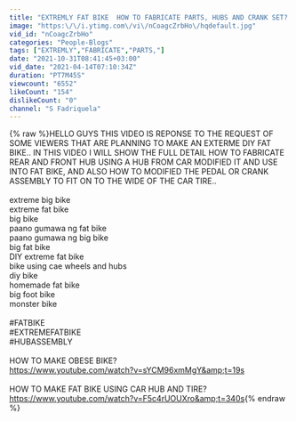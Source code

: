 ```yaml
---
title: "EXTREMLY FAT BIKE  HOW TO FABRICATE PARTS, HUBS AND CRANK SET? FAT BIKE PH | S.Fadriquela"
image: "https:\/\/i.ytimg.com\/vi\/nCoagcZrbHo\/hqdefault.jpg"
vid_id: "nCoagcZrbHo"
categories: "People-Blogs"
tags: ["EXTREMLY","FABRICATE","PARTS,"]
date: "2021-10-31T08:41:45+03:00"
vid_date: "2021-04-14T07:10:34Z"
duration: "PT7M45S"
viewcount: "6552"
likeCount: "154"
dislikeCount: "0"
channel: "S Fadriquela"
---
```

{% raw %}HELLO GUYS THIS VIDEO IS REPONSE TO THE REQUEST OF SOME VIEWERS THAT ARE PLANNING TO MAKE AN EXTERME  DIY FAT BIKE.. IN THIS VIDEO I WILL SHOW THE FULL DETAIL HOW TO FABRICATE REAR AND FRONT HUB   USING A HUB FROM CAR MODIFIED IT AND USE INTO FAT BIKE, AND ALSO HOW TO MODIFIED THE PEDAL OR CRANK ASSEMBLY TO FIT ON TO THE WIDE OF THE CAR TIRE..<br /><br />extreme big bike<br />extreme fat bike<br />big bike<br />paano gumawa ng fat bike<br />paano gumawa ng big bike<br />big fat bike<br />DIY extreme fat bike<br />bike using cae wheels and hubs<br />diy bike<br />homemade fat bike<br />big foot bike<br />monster bike<br /><br />#FATBIKE<br />#EXTREMEFATBIKE<br />#HUBASSEMBLY<br /><br />HOW TO MAKE OBESE BIKE?<br /><a rel="nofollow" target="blank" href="https://www.youtube.com/watch?v=sYCM96xmMgY&amp;t=19s">https://www.youtube.com/watch?v=sYCM96xmMgY&amp;t=19s</a><br /><br />HOW TO MAKE FAT BIKE USING CAR HUB AND TIRE?<br /><a rel="nofollow" target="blank" href="https://www.youtube.com/watch?v=F5c4rUOUXro&amp;t=340s">https://www.youtube.com/watch?v=F5c4rUOUXro&amp;t=340s</a>{% endraw %}
